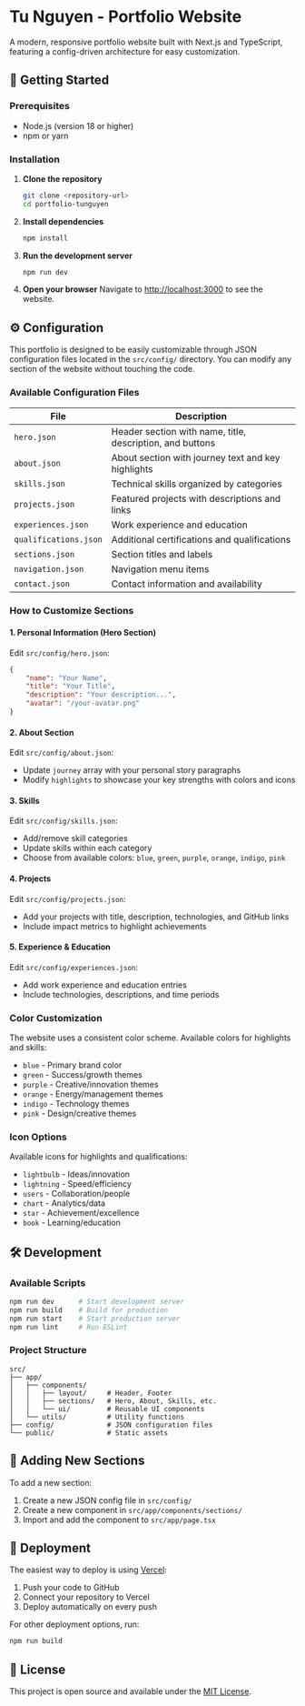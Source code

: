 # Tu Nguyen - Portfolio Website

A modern, responsive portfolio website built with Next.js and TypeScript, featuring a config-driven architecture for easy customization.

## 🚀 Getting Started

### Prerequisites
- Node.js (version 18 or higher)
- npm or yarn

### Installation

1. **Clone the repository**
   ```bash
   git clone <repository-url>
   cd portfolio-tunguyen
   ```

2. **Install dependencies**
   ```bash
   npm install
   ```

3. **Run the development server**
   ```bash
   npm run dev
   ```

4. **Open your browser**
   Navigate to [http://localhost:3000](http://localhost:3000) to see the website.

## ⚙️ Configuration

This portfolio is designed to be easily customizable through JSON configuration files located in the `src/config/` directory. You can modify any section of the website without touching the code.

### Available Configuration Files

| File | Description |
|------|-------------|
| `hero.json` | Header section with name, title, description, and buttons |
| `about.json` | About section with journey text and key highlights |
| `skills.json` | Technical skills organized by categories |
| `projects.json` | Featured projects with descriptions and links |
| `experiences.json` | Work experience and education |
| `qualifications.json` | Additional certifications and qualifications |
| `sections.json` | Section titles and labels |
| `navigation.json` | Navigation menu items |
| `contact.json` | Contact information and availability |

### How to Customize Sections

#### 1. Personal Information (Hero Section)
Edit `src/config/hero.json`:
```json
{
    "name": "Your Name",
    "title": "Your Title",
    "description": "Your description...",
    "avatar": "/your-avatar.png"
}
```

#### 2. About Section
Edit `src/config/about.json`:
- Update `journey` array with your personal story paragraphs
- Modify `highlights` to showcase your key strengths with colors and icons

#### 3. Skills
Edit `src/config/skills.json`:
- Add/remove skill categories
- Update skills within each category
- Choose from available colors: `blue`, `green`, `purple`, `orange`, `indigo`, `pink`

#### 4. Projects
Edit `src/config/projects.json`:
- Add your projects with title, description, technologies, and GitHub links
- Include impact metrics to highlight achievements

#### 5. Experience & Education
Edit `src/config/experiences.json`:
- Add work experience and education entries
- Include technologies, descriptions, and time periods

### Color Customization

The website uses a consistent color scheme. Available colors for highlights and skills:
- `blue` - Primary brand color
- `green` - Success/growth themes
- `purple` - Creative/innovation themes
- `orange` - Energy/management themes
- `indigo` - Technology themes
- `pink` - Design/creative themes

### Icon Options

Available icons for highlights and qualifications:
- `lightbulb` - Ideas/innovation
- `lightning` - Speed/efficiency
- `users` - Collaboration/people
- `chart` - Analytics/data
- `star` - Achievement/excellence
- `book` - Learning/education

## 🛠️ Development

### Available Scripts

```bash
npm run dev      # Start development server
npm run build    # Build for production
npm run start    # Start production server
npm run lint     # Run ESLint
```

### Project Structure

```
src/
├── app/
│   ├── components/
│   │   ├── layout/     # Header, Footer
│   │   ├── sections/   # Hero, About, Skills, etc.
│   │   └── ui/         # Reusable UI components
│   └── utils/          # Utility functions
├── config/             # JSON configuration files
└── public/             # Static assets
```

## 📝 Adding New Sections

To add a new section:
1. Create a new JSON config file in `src/config/`
2. Create a new component in `src/app/components/sections/`
3. Import and add the component to `src/app/page.tsx`

## 🚀 Deployment

The easiest way to deploy is using [Vercel](https://vercel.com):

1. Push your code to GitHub
2. Connect your repository to Vercel
3. Deploy automatically on every push

For other deployment options, run:
```bash
npm run build
```

## 📄 License

This project is open source and available under the [MIT License](LICENSE).

